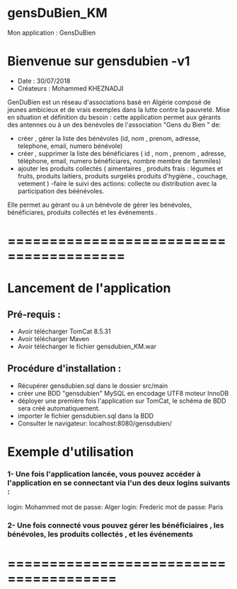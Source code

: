 # gensDuBien_KM

Mon application : GensDuBien 

# Bienvenue sur gensdubien -v1
* Date : 30/07/2018
* Créateurs :  Mohammed KHEZNADJI 


GenDuBien est un réseau d'associations basé en Algérie composé de jeunes ambicieux et de vrais exemples dans la  lutte  contre la pauvreté.
Mise en situation et définition du besoin : 
cette application permet aux gérants des antennes ou à un des bénévoles de l'association "Gens du Bien " de: 

- créer , gérer la liste des bénévoles
(id, nom , prenom, adresse, telephone, email, numero bénévole)
- créer , supprimer la liste des bénéficiares
( id , nom , prenom , adresse, téléphone, email, numero bénéficiares, nombre membre de fammiles)
- ajouter les produits collectés 
( aimentaires , produits frais : légumes et fruits, produits laitiers, produits surgelés 
produits d'hygiène., couchage, vetement  ) 
-faire le suivi des actions: collecte ou distribution avec la participation des béénévoles.

Elle permet au gérant ou à un bénévole  de gérer les bénévoles, bénéficiares, produits collectés et les événements .
# ========================================

# Lancement de l'application

## Pré-requis :

* Avoir télécharger TomCat 8.5.31
* Avoir télécharger Maven
* Avoir télécharger le fichier gensdubien_KM.war 

## Procédure d'installation :

* Récupérer gensdubien.sql dans le dossier src/main
* créer une BDD "gensdubien" MySQL en encodage UTF8 moteur InnoDB
* déployer une première fois l'application sur TomCat, le schéma de BDD sera créé automatiquement.
* importer le fichier gensdubien.sql dans la BDD
* Consulter le navigateur: localhost:8080/gensdubien/


# Exemple d'utilisation
### 1- Une fois l'application lancée, vous pouvez accéder à l'application en se connectant via l'un des deux logins suivants :
login: Mohammed      mot de passe: Alger
login: Frederic      mot de passe: Paris
### 2- Une fois connecté vous pouvez gérer les bénéficiaires , les bénévoles,  les produits collectés , et les événements

# =======================================
